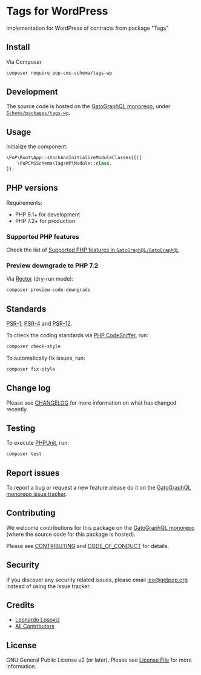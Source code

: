 # Tags for WordPress

<!--
[![Build Status][ico-travis]][link-travis]
[![Quality Score][ico-code-quality]][link-code-quality]
[![Software License][ico-license]](LICENSE.md)
[![Latest Version on Packagist][ico-version]][link-packagist]
[![Coverage Status][ico-scrutinizer]][link-scrutinizer]
[![Total Downloads][ico-downloads]][link-downloads]
-->

Implementation for WordPress of contracts from package "Tags"

## Install

Via Composer

``` bash
composer require pop-cms-schema/tags-wp
```

## Development

The source code is hosted on the [GatoGraphQL monorepo](https://github.com/GatoGraphQL/GatoGraphQL), under [`Schema/packages/tags-wp`](https://github.com/GatoGraphQL/GatoGraphQL/tree/master/layers/Schema/packages/tags-wp).

## Usage

Initialize the component:

``` php
\PoP\Root\App::stockAndInitializeModuleClasses([([
    \PoPCMSSchema\TagsWP\Module::class,
]);
```

## PHP versions

Requirements:

- PHP 8.1+ for development
- PHP 7.2+ for production

### Supported PHP features

Check the list of [Supported PHP features in `GatoGraphQL/GatoGraphQL`](https://github.com/GatoGraphQL/GatoGraphQL/blob/master/docs/supported-php-features.md)

### Preview downgrade to PHP 7.2

Via [Rector](https://github.com/rectorphp/rector) (dry-run mode):

```bash
composer preview-code-downgrade
```

## Standards

[PSR-1](https://www.php-fig.org/psr/psr-1), [PSR-4](https://www.php-fig.org/psr/psr-4) and [PSR-12](https://www.php-fig.org/psr/psr-12).

To check the coding standards via [PHP CodeSniffer](https://github.com/squizlabs/PHP_CodeSniffer), run:

``` bash
composer check-style
```

To automatically fix issues, run:

``` bash
composer fix-style
```

## Change log

Please see [CHANGELOG](CHANGELOG.md) for more information on what has changed recently.

## Testing

To execute [PHPUnit](https://phpunit.de/), run:

``` bash
composer test
```

## Report issues

To report a bug or request a new feature please do it on the [GatoGraphQL monorepo issue tracker](https://github.com/GatoGraphQL/GatoGraphQL/issues).

## Contributing

We welcome contributions for this package on the [GatoGraphQL monorepo](https://github.com/GatoGraphQL/GatoGraphQL) (where the source code for this package is hosted).

Please see [CONTRIBUTING](CONTRIBUTING.md) and [CODE_OF_CONDUCT](CODE_OF_CONDUCT.md) for details.

## Security

If you discover any security related issues, please email leo@getpop.org instead of using the issue tracker.

## Credits

- [Leonardo Losoviz][link-author]
- [All Contributors][link-contributors]

## License

GNU General Public License v2 (or later). Please see [License File](LICENSE.md) for more information.

[ico-version]: https://img.shields.io/packagist/v/pop-cms-schema/tags-wp.svg?style=flat-square
[ico-license]: https://img.shields.io/badge/license-GPLv2-brightgreen.svg?style=flat-square
[ico-travis]: https://img.shields.io/travis/pop-cms-schema/tags-wp/master.svg?style=flat-square
[ico-scrutinizer]: https://img.shields.io/scrutinizer/coverage/g/pop-cms-schema/tags-wp.svg?style=flat-square
[ico-code-quality]: https://img.shields.io/scrutinizer/g/pop-cms-schema/tags-wp.svg?style=flat-square
[ico-downloads]: https://img.shields.io/packagist/dt/pop-cms-schema/tags-wp.svg?style=flat-square

[link-packagist]: https://packagist.org/packages/pop-cms-schema/tags-wp
[link-travis]: https://travis-ci.org/pop-cms-schema/tags-wp
[link-scrutinizer]: https://scrutinizer-ci.com/g/pop-cms-schema/tags-wp/code-structure
[link-code-quality]: https://scrutinizer-ci.com/g/pop-cms-schema/tags-wp
[link-downloads]: https://packagist.org/packages/pop-cms-schema/tags-wp
[link-author]: https://github.com/leoloso
[link-contributors]: ../../../../../../contributors

